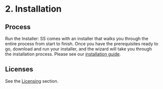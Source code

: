 [title]: # (2. Installation)
[tags]: # (Install)
[priority]: # (20)

# 2. Installation

## Process

Run the Installer: SS comes with an installer that walks you through the entire process from start to finish. Once you have the prerequisites ready to go, download and run your installer, and the wizard will take you through the installation process. Please see our [installation guide](https://thycotic.force.com/support/s/article/Installation-Guides-Secret-Server/).

## Licenses

See the [Licensing](../../secret-server-setup/licensing/index.md) section.
